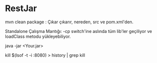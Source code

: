 # RestJar


mvn clean package      : Çıkar çıkarır, nereden, src ve pom.xml'den.

Standalone Çalışma Mantığı: -cp switch'ine aslında tüm lib'ler geçiliyor ve loadClass metodu yükleyebiliyor.

java -jar <Your.jar>



kill $(lsof -t -i :8080)  > history | grep kill
